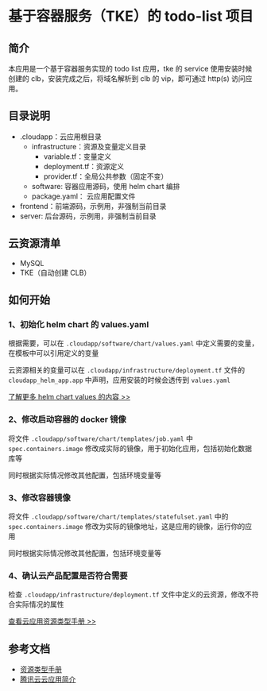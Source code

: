 # 基于容器服务（TKE）的 todo-list 项目


## 简介
本应用是一个基于容器服务实现的 todo list 应用，tke 的 service 使用安装时候创建的 clb，安装完成之后，将域名解析到 clb 的 vip，即可通过 http(s) 访问应用。


## 目录说明
- .cloudapp：云应用根目录
  - infrastructure：资源及变量定义目录
    - variable.tf：变量定义
    - deployment.tf：资源定义
    - provider.tf：全局公共参数（固定不变）
  - software: 容器应用源码，使用 helm chart 编排
  - package.yaml： 云应用配置文件
- frontend：前端源码，示例用，非强制当前目录
- server: 后台源码，示例用，非强制当前目录

## 云资源清单
* MySQL
* TKE（自动创建 CLB）

## 如何开始

### 1、初始化 helm chart 的 values.yaml

根据需要，可以在 `.cloudapp/software/chart/values.yaml` 中定义需要的变量，在模板中可以引用定义的变量

云资源相关的变量可以在 `.cloudapp/infrastructure/deployment.tf` 文件的 `cloudapp_helm_app.app` 中声明，应用安装的时候会透传到 `values.yaml`

[了解更多 helm chart values 的内容 >>](https://helm.sh/docs/chart_template_guide/values_files/)

### 2、修改启动容器的 docker 镜像

将文件 `.cloudapp/software/chart/templates/job.yaml` 中 `spec.containers.image` 修改成实际的镜像，用于初始化应用，包括初始化数据库等

同时根据实际情况修改其他配置，包括环境变量等

### 3、修改容器镜像

将文件 `.cloudapp/software/chart/templates/statefulset.yaml` 中的 `spec.containers.image` 修改为实际的镜像地址，这是应用的镜像，运行你的应用

同时根据实际情况修改其他配置，包括环境变量等

### 4、确认云产品配置是否符合需要

检查 `.cloudapp/infrastructure/deployment.tf` 文件中定义的云资源，修改不符合实际情况的属性

[查看云应用资源类型手册 >>](https://cloud.tencent.com/document/product/1689/90938)

## 参考文档
- [资源类型手册](https://cloud.tencent.com/document/product/1689/90938)
- [腾讯云云应用简介](https://cloud.tencent.com/document/product/1689/87047)
